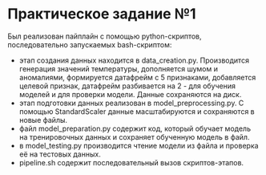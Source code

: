 # Практическое задание №1

Был реализован пайплайн с помощью python-скриптов, последовательно запускаемых bash-скриптом:
- этап создания данных находится в data_creation.py. Производится генерация значений температуры, дополняется шумом и аномалиями, формируется датафрейм с 5 признаками, добавляется целевой признак, датафрейм разбивается на 2 - для обучения моделей и для проверки модели. Данные сохраняются на диск.
- этап подготовки данных реализован в model_preprocessing.py. С помощью StandardScaler данные масштабируются и сохраняются в новые файлы.
- файл model_preparation.py содержит код, который обучает модель на тренировочных данных и сохраняет обученную модель в файл.
- в model_testing.py производится чтение модели из файла и проверка её на тестовых данных.
- pipeline.sh содержит последовательный вызов скриптов-этапов.